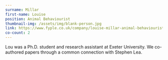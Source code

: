 ```yaml
---
surname: Millar
first-name: Louise
position: Animal Behaviourist
thumbnail-img: /assets/img/blank-person.jpg
link: https://www.fyple.co.uk/company/louise-millar-animal-behaviourist-3ed4z2b/
co-count: 2
---
```


Lou was a Ph.D. student and research assistant at Exeter University. We co-authored papers through a common connection with Stephen Lea. 



